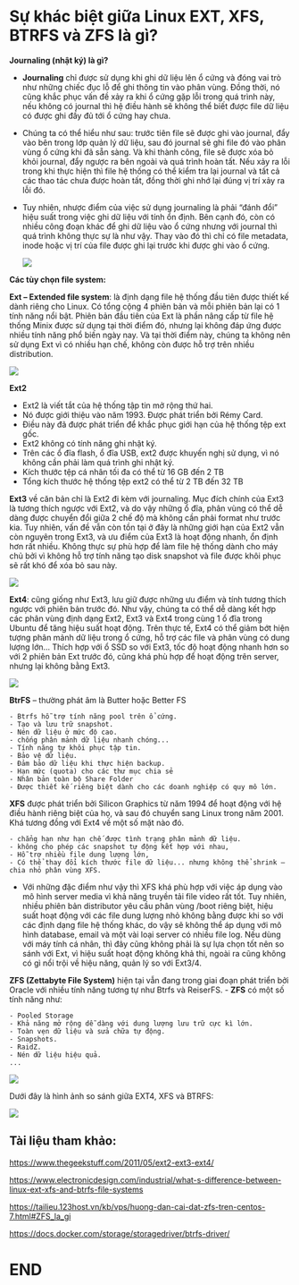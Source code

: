 # Sự khác biệt giữa Linux EXT, XFS, BTRFS và ZFS là gì?
**Journaling (nhật ký) là gì?**
- **Journaling** chỉ được sử dụng khi ghi dữ liệu lên ổ cứng và đóng vai trò như những chiếc đục lỗ để ghi thông tin vào phân vùng. Đồng thời, nó cũng khắc phục vấn đề xảy ra khi ổ cứng gặp lỗi trong quá trình này, nếu không có journal thì hệ điều hành sẽ không thể biết được file dữ liệu có được ghi đầy đủ tới ổ cứng hay chưa.

- Chúng ta có thể hiểu như sau: trước tiên file sẽ được ghi vào journal, đẩy vào bên trong lớp quản lý dữ liệu, sau đó journal sẽ ghi file đó vào phân vùng ổ cứng khi đã sẵn sàng. Và khi thành công, file sẽ được xóa bỏ khỏi journal, đẩy ngược ra bên ngoài và quá trình hoàn tất. Nếu xảy ra lỗi trong khi thực hiện thì file hệ thống có thể kiểm tra lại journal và tất cả các thao tác chưa được hoàn tất, đồng thời ghi nhớ lại đúng vị trí xảy ra lỗi đó.
- Tuy nhiên, nhược điểm của việc sử dụng journaling là phải “đánh đổi” hiệu suất trong việc ghi dữ liệu với tính ổn định. Bên cạnh đó, còn có nhiều công đoạn khác để ghi dữ liệu vào ổ cứng nhưng với journal thì quá trình không thực sự là như vậy. Thay vào đó thì chỉ có file metadata, inode hoặc vị trí của file được ghi lại trước khi được ghi vào ổ cứng.

    ![](https://www.ibm.com/developerworks/library/l-journaling-filesystems/figure1.gif)

**Các tùy chọn file system:**

**Ext – Extended file system**: là định dạng file hệ thống đầu tiên được thiết kế dành riêng cho Linux. Có tổng cộng 4 phiên bản và mỗi phiên bản lại có 1 tính năng nổi bật. Phiên bản đầu tiên của Ext là phần nâng cấp từ file hệ thống Minix được sử dụng tại thời điểm đó, nhưng lại không đáp ứng được nhiều tính năng phổ biến ngày nay. Và tại thời điểm này, chúng ta không nên sử dụng Ext vì có nhiều hạn chế, không còn được hỗ trợ trên nhiều distribution.
  
![](https://linoxide.com/wp-content/uploads/2012/09/ext.jpg)  
  
**Ext2** 

- Ext2 là viết tắt của hệ thống tập tin mở rộng thứ hai.
- Nó được giới thiệu vào năm 1993. Được phát triển bởi Rémy Card.
- Điều này đã được phát triển để khắc phục giới hạn của hệ thống tệp ext gốc.
- Ext2 không có tính năng ghi nhật ký.
- Trên các ổ đĩa flash, ổ đĩa USB, ext2 được khuyến nghị sử dụng, vì nó không cần phải làm quá trình ghi nhật ký.
- Kích thước tệp cá nhân tối đa có thể từ 16 GB đến 2 TB
- Tổng kích thước hệ thống tệp ext2 có thể từ 2 TB đến 32 TB

  
**Ext3** về căn bản chỉ là Ext2 đi kèm với journaling. Mục đích chính của Ext3 là tương thích ngược với Ext2, và do vậy những ổ đĩa, phân vùng có thể dễ dàng được chuyển đổi giữa 2 chế độ mà không cần phải format như trước kia. Tuy nhiên, vấn đề vẫn còn tồn tại ở đây là những giới hạn của Ext2 vẫn còn nguyên trong Ext3, và ưu điểm của Ext3 là hoạt động nhanh, ổn định hơn rất nhiều. Không thực sự phù hợp để làm file hệ thống dành cho máy chủ bởi vì không hỗ trợ tính năng tạo disk snapshot và file được khôi phục sẽ rất khó để xóa bỏ sau này.

![](https://www.w3resource.com/w3r_images/ext2.png)

**Ext4**: cũng giống như Ext3, lưu giữ được những ưu điểm và tính tương thích ngược với phiên bản trước đó. Như vậy, chúng ta có thể dễ dàng kết hợp các phân vùng định dạng Ext2, Ext3 và Ext4 trong cùng 1 ổ đĩa trong Ubuntu để tăng hiệu suất hoạt động. Trên thực tế, Ext4 có thể giảm bớt hiện tượng phân mảnh dữ liệu trong ổ cứng, hỗ trợ các file và phân vùng có dung lượng lớn... Thích hợp với ổ SSD so với Ext3, tốc độ hoạt động nhanh hơn so với 2 phiên bản Ext trước đó, cũng khá phù hợp để hoạt động trên server, nhưng lại không bằng Ext3.

![](https://i.warosu.org/data/g/img/0568/98/1475484669779.jpg)

**BtrFS** – thường phát âm là Butter hoặc Better FS
```
- Btrfs hỗ trợ tính năng pool trên ổ cứng.
- Tạo và lưu trữ snapshot.
- Nén dữ liệu ở mức độ cao.
- chống phân mảnh dữ liệu nhanh chóng...
- Tính năng tự khôi phục tập tin.
- Bảo vệ dữ liệu.
- Đảm bảo dữ liệu khi thực hiện backup.
- Hạn mức (quota) cho các thư mục chia sẻ
- Nhân bản toàn bộ Share Folder
- Được thiết kế riêng biệt dành cho các doanh nghiệp có quy mô lớn.
```

**XFS** được phát triển bởi Silicon Graphics từ năm 1994 để hoạt động với hệ điều hành riêng biệt của họ, và sau đó chuyển sang Linux trong năm 2001. Khá tương đồng với Ext4 về một số mặt nào đó.
```
- chẳng hạn như hạn chế được tình trạng phân mảnh dữ liệu.
- không cho phép các snapshot tự động kết hợp với nhau, 
- Hỗ trợ nhiều file dung lượng lớn, 
- Có thể thay đổi kích thước file dữ liệu... nhưng không thể shrink – chia nhỏ phân vùng XFS. 
```

- Với những đặc điểm như vậy thì XFS khá phù hợp với việc áp dụng vào mô hình server media vì khả năng truyền tải file video rất tốt. Tuy nhiên, nhiều phiên bản distributor yêu cầu phân vùng /boot riêng biệt, hiệu suất hoạt động với các file dung lượng nhỏ không bằng được khi so với các định dạng file hệ thống khác, do vậy sẽ không thể áp dụng với mô hình database, email và một vài loại server có nhiều file log. Nếu dùng với máy tính cá nhân, thì đây cũng không phải là sự lựa chọn tốt nên so sánh với Ext, vì hiệu suất hoạt động không khả thi, ngoài ra cũng không có gì nổi trội về hiệu năng, quản lý so với Ext3/4.

**ZFS (Zettabyte File System)** hiện tại vẫn đang trong giai đoạn phát triển bởi Oracle với nhiều tính năng tương tự như Btrfs và ReiserFS.
    - **ZFS** có một số tính năng như:
```
- Pooled Storage
- Khả năng mở rộng dễ dàng với dung lượng lưu trữ cực kì lớn.
- Toàn vẹn dữ liệu và sửa chữa tự động.
- Snapshots.
- RaidZ.
- Nén dữ liệu hiệu quả.
...
```

![](https://tailieu.123host.vn/wp-content/uploads/2019/04/Screenshot_1-1.png)


Dưới đây là hình ảnh so sánh giữa EXT4, XFS và BTRFS:

![](http://www.electronicdesign.com/sites/electronicdesign.com/files/WTD_Linux_TableNew.gif)

## Tài liệu tham khảo:

https://www.thegeekstuff.com/2011/05/ext2-ext3-ext4/

https://www.electronicdesign.com/industrial/what-s-difference-between-linux-ext-xfs-and-btrfs-file-systems

https://tailieu.123host.vn/kb/vps/huong-dan-cai-dat-zfs-tren-centos-7.html#ZFS_la_gi

https://docs.docker.com/storage/storagedriver/btrfs-driver/

# END
